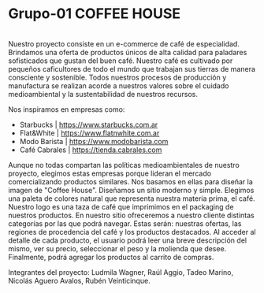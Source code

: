 # Grupo-01 COFFEE HOUSE

<br>
Nuestro proyecto consiste en un e-commerce de café de especialidad. 
Brindamos una oferta de productos únicos de alta calidad para paladares sofisticados que gustan del buen café.
Nuestro café es cultivado por pequeños caficultores de todo el mundo que trabajan sus tierras de manera consciente 
y sostenible.
Todos nuestros procesos de producción y manufactura se realizan acorde a nuestros valores sobre el cuidado 
medioambiental y la sustentabilidad de nuestros recursos.

Nos inspiramos en empresas como:

- Starbucks | https://www.starbucks.com.ar
- Flat&White | https://www.flatnwhite.com.ar
- Modo Barista | https://www.modobarista.com
- Café Cabrales | https://tienda.cabrales.com

Aunque no todas compartan las políticas medioambientales de nuestro proyecto, elegimos estas empresas porque lideran
el mercado comercializando productos similares.
Nos basamos en ellas para diseñar la imagen de "Coffee House".
Diseñamos un sitio moderno y simple.
Elegimos una paleta de colores natural que representa nuestra materia prima, el café.
Nuestro logo es una taza de café que imprimimos en el packaging de nuestros productos.
En nuestro sitio ofreceremos a nuestro cliente distintas categorías por las que podrá navegar.
Estas serán: nuestras ofertas, las regiones de procedencia del café y los productos destacados.
Al acceder al detalle de cada producto, el usuario podrá leer una breve descripción del mismo, ver su precio,
seleccionar el peso y la molienda que desee.
Finalmente, podrá agregar los productos al carrito de compras.

Integrantes del proyecto:
Ludmila Wagner, Raúl Aggio, Tadeo Marino, Nicolás Aguero Avalos, Rubén Veinticinque.
